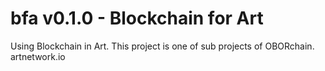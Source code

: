 # bfa v0.1.0 - Blockchain for Art
Using Blockchain in Art. This project is one of sub projects of OBORchain.
artnetwork.io
